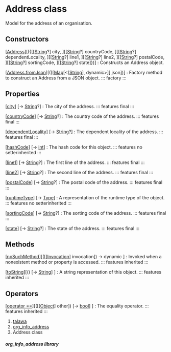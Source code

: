 
<div>

# Address class

</div>


Model for the address of an organisation.



## Constructors

[[Address](../models_organization_org_info_address/Address/Address.html)][({[[[String](https://api.flutter.dev/flutter/dart-core/String-class.html)?] city, ][[[String](https://api.flutter.dev/flutter/dart-core/String-class.html)?] countryCode, ][[[String](https://api.flutter.dev/flutter/dart-core/String-class.html)?] dependentLocality, ][[[String](https://api.flutter.dev/flutter/dart-core/String-class.html)?] line1, ][[[String](https://api.flutter.dev/flutter/dart-core/String-class.html)?] line2, ][[[String](https://api.flutter.dev/flutter/dart-core/String-class.html)?] postalCode, ][[[String](https://api.flutter.dev/flutter/dart-core/String-class.html)?] sortingCode, ][[[String](https://api.flutter.dev/flutter/dart-core/String-class.html)?] state]})]
:   Constructs an Address object.

[[Address.fromJson](../models_organization_org_info_address/Address/Address.fromJson.html)][([[[Map](https://api.flutter.dev/flutter/dart-core/Map-class.html)[\<[[String](https://api.flutter.dev/flutter/dart-core/String-class.html)], dynamic\>]] json])]
:   Factory method to construct an Address from a JSON object.
    ::: 
    factory
    :::



## Properties

[[city](../models_organization_org_info_address/Address/city.html)] [→ [String](https://api.flutter.dev/flutter/dart-core/String-class.html)?]
:   The city of the address.
    ::: features
    final
    :::

[[countryCode](../models_organization_org_info_address/Address/countryCode.html)] [→ [String](https://api.flutter.dev/flutter/dart-core/String-class.html)?]
:   The country code of the address.
    ::: features
    final
    :::

[[dependentLocality](../models_organization_org_info_address/Address/dependentLocality.html)] [→ [String](https://api.flutter.dev/flutter/dart-core/String-class.html)?]
:   The dependent locality of the address.
    ::: features
    final
    :::

[[hashCode](https://api.flutter.dev/flutter/dart-core/Object/hashCode.html)] [→ [int](https://api.flutter.dev/flutter/dart-core/int-class.html)]
:   The hash code for this object.
    ::: features
    no setterinherited
    :::

[[line1](../models_organization_org_info_address/Address/line1.html)] [→ [String](https://api.flutter.dev/flutter/dart-core/String-class.html)?]
:   The first line of the address.
    ::: features
    final
    :::

[[line2](../models_organization_org_info_address/Address/line2.html)] [→ [String](https://api.flutter.dev/flutter/dart-core/String-class.html)?]
:   The second line of the address.
    ::: features
    final
    :::

[[postalCode](../models_organization_org_info_address/Address/postalCode.html)] [→ [String](https://api.flutter.dev/flutter/dart-core/String-class.html)?]
:   The postal code of the address.
    ::: features
    final
    :::

[[runtimeType](https://api.flutter.dev/flutter/dart-core/Object/runtimeType.html)] [→ [Type](https://api.flutter.dev/flutter/dart-core/Type-class.html)]
:   A representation of the runtime type of the object.
    ::: features
    no setterinherited
    :::

[[sortingCode](../models_organization_org_info_address/Address/sortingCode.html)] [→ [String](https://api.flutter.dev/flutter/dart-core/String-class.html)?]
:   The sorting code of the address.
    ::: features
    final
    :::

[[state](../models_organization_org_info_address/Address/state.html)] [→ [String](https://api.flutter.dev/flutter/dart-core/String-class.html)?]
:   The state of the address.
    ::: features
    final
    :::



## Methods

[[noSuchMethod](https://api.flutter.dev/flutter/dart-core/Object/noSuchMethod.html)][([[[Invocation](https://api.flutter.dev/flutter/dart-core/Invocation-class.html)] invocation]) → dynamic ]
:   Invoked when a nonexistent method or property is accessed.
    ::: features
    inherited
    :::

[[toString](https://api.flutter.dev/flutter/dart-core/Object/toString.html)][() [→ [String](https://api.flutter.dev/flutter/dart-core/String-class.html)] ]
:   A string representation of this object.
    ::: features
    inherited
    :::



## Operators

[[operator ==](https://api.flutter.dev/flutter/dart-core/Object/operator_equals.html)][([[[Object](https://api.flutter.dev/flutter/dart-core/Object-class.html)] other]) [→ [bool](https://api.flutter.dev/flutter/dart-core/bool-class.html)] ]
:   The equality operator.
    ::: features
    inherited
    :::







1.  [talawa](../index.html)
2.  [org_info_address](../models_organization_org_info_address/)
3.  Address class

##### org_info_address library







